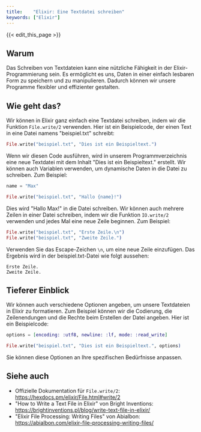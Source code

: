 ```yaml
---
title:    "Elixir: Eine Textdatei schreiben"
keywords: ["Elixir"]
---
```


{{< edit_this_page >}}

## Warum

Das Schreiben von Textdateien kann eine nützliche Fähigkeit in der Elixir-Programmierung sein. Es ermöglicht es uns, Daten in einer einfach lesbaren Form zu speichern und zu manipulieren. Dadurch können wir unsere Programme flexibler und effizienter gestalten.

## Wie geht das?

Wir können in Elixir ganz einfach eine Textdatei schreiben, indem wir die Funktion `File.write/2` verwenden. Hier ist ein Beispielcode, der einen Text in eine Datei namens "beispiel.txt" schreibt:

```elixir
File.write("beispiel.txt", "Dies ist ein Beispieltext.")
```

Wenn wir diesen Code ausführen, wird in unserem Programmverzeichnis eine neue Textdatei mit dem Inhalt "Dies ist ein Beispieltext." erstellt. Wir können auch Variablen verwenden, um dynamische Daten in die Datei zu schreiben. Zum Beispiel:

```elixir
name = "Max"

File.write("beispiel.txt", "Hallo {name}!")
```

Dies wird "Hallo Max!" in die Datei schreiben. Wir können auch mehrere Zeilen in einer Datei schreiben, indem wir die Funktion `IO.write/2` verwenden und jedes Mal eine neue Zeile beginnen. Zum Beispiel:

```elixir
File.write("beispiel.txt", "Erste Zeile.\n")
File.write("beispiel.txt", "Zweite Zeile.")
```

Verwenden Sie das Escape-Zeichen `\n`, um eine neue Zeile einzufügen. Das Ergebnis wird in der beispiel.txt-Datei wie folgt aussehen:

```
Erste Zeile.
Zweite Zeile.
```

## Tieferer Einblick

Wir können auch verschiedene Optionen angeben, um unsere Textdateien in Elixir zu formatieren. Zum Beispiel können wir die Codierung, die Zeilenendungen und die Rechte beim Erstellen der Datei angeben. Hier ist ein Beispielcode:

```elixir
options = [encoding: :utf8, newline: :lf, mode: :read_write]

File.write("beispiel.txt", "Dies ist ein Beispieltext.", options)
```

Sie können diese Optionen an Ihre spezifischen Bedürfnisse anpassen.

## Siehe auch

- Offizielle Dokumentation für `File.write/2`: https://hexdocs.pm/elixir/File.html#write/2
- "How to Write a Text File in Elixir" von Bright Inventions: https://brightinventions.pl/blog/write-text-file-in-elixir/
- "Elixir File Processing: Writing Files" von Abialbon: https://abialbon.com/elixir-file-processing-writing-files/